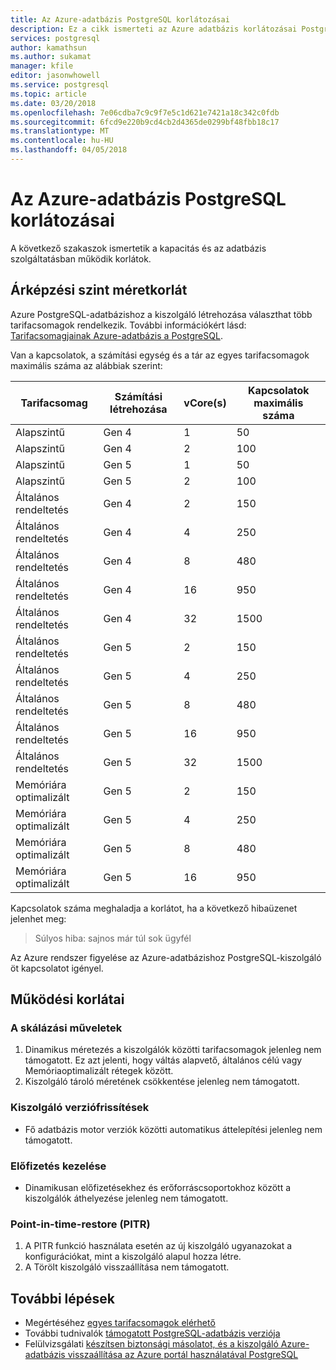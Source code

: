 ```yaml
---
title: Az Azure-adatbázis PostgreSQL korlátozásai
description: Ez a cikk ismerteti az Azure adatbázis korlátozásai PostgreSQL, például a kapcsolat és a tárolási motor beállításai.
services: postgresql
author: kamathsun
ms.author: sukamat
manager: kfile
editor: jasonwhowell
ms.service: postgresql
ms.topic: article
ms.date: 03/20/2018
ms.openlocfilehash: 7e06cdba7c9c9f7e5c1d621e7421a18c342c0fdb
ms.sourcegitcommit: 6fcd9e220b9cd4cb2d4365de0299bf48fbb18c17
ms.translationtype: MT
ms.contentlocale: hu-HU
ms.lasthandoff: 04/05/2018
---
```

# <a name="limitations-in-azure-database-for-postgresql"></a>Az Azure-adatbázis PostgreSQL korlátozásai
A következő szakaszok ismertetik a kapacitás és az adatbázis szolgáltatásban működik korlátok.

## <a name="pricing-tier-maximums"></a>Árképzési szint méretkorlát
Azure PostgreSQL-adatbázishoz a kiszolgáló létrehozása választhat több tarifacsomagok rendelkezik. További információkért lásd: [Tarifacsomagjainak Azure-adatbázis a PostgreSQL](concepts-pricing-tiers.md).  

Van a kapcsolatok, a számítási egység és a tár az egyes tarifacsomagok maximális száma az alábbiak szerint: 

|Tarifacsomag| Számítási létrehozása| vCore(s)| Kapcsolatok maximális száma |
|---|---|---|---|
|Alapszintű| Gen 4| 1| 50 |
|Alapszintű| Gen 4| 2| 100 |
|Alapszintű| Gen 5| 1| 50 |
|Alapszintű| Gen 5| 2| 100 |
|Általános rendeltetés| Gen 4| 2| 150|
|Általános rendeltetés| Gen 4| 4| 250|
|Általános rendeltetés| Gen 4| 8| 480|
|Általános rendeltetés| Gen 4| 16| 950|
|Általános rendeltetés| Gen 4| 32| 1500|
|Általános rendeltetés| Gen 5| 2| 150|
|Általános rendeltetés| Gen 5| 4| 250|
|Általános rendeltetés| Gen 5| 8| 480|
|Általános rendeltetés| Gen 5| 16| 950|
|Általános rendeltetés| Gen 5| 32| 1500|
|Memóriára optimalizált| Gen 5| 2| 150|
|Memóriára optimalizált| Gen 5| 4| 250|
|Memóriára optimalizált| Gen 5| 8| 480|
|Memóriára optimalizált| Gen 5| 16| 950|

Kapcsolatok száma meghaladja a korlátot, ha a következő hibaüzenet jelenhet meg:
> Súlyos hiba: sajnos már túl sok ügyfél

Az Azure rendszer figyelése az Azure-adatbázishoz PostgreSQL-kiszolgáló öt kapcsolatot igényel. 

## <a name="functional-limitations"></a>Működési korlátai
### <a name="scale-operations"></a>A skálázási műveletek
1.  Dinamikus méretezés a kiszolgálók közötti tarifacsomagok jelenleg nem támogatott. Ez azt jelenti, hogy váltás alapvető, általános célú vagy Memóriaoptimalizált rétegek között.
2.  Kiszolgáló tároló méretének csökkentése jelenleg nem támogatott.

### <a name="server-version-upgrades"></a>Kiszolgáló verziófrissítések
- Fő adatbázis motor verziók közötti automatikus áttelepítési jelenleg nem támogatott.

### <a name="subscription-management"></a>Előfizetés kezelése
- Dinamikusan előfizetésekhez és erőforráscsoportokhoz között a kiszolgálók áthelyezése jelenleg nem támogatott.

### <a name="point-in-time-restore-pitr"></a>Point-in-time-restore (PITR)
1.  A PITR funkció használata esetén az új kiszolgáló ugyanazokat a konfigurációkat, mint a kiszolgáló alapul hozza létre.
2.  A Törölt kiszolgáló visszaállítása nem támogatott.

## <a name="next-steps"></a>További lépések
- Megértéséhez [egyes tarifacsomagok elérhető](concepts-pricing-tiers.md)
- További tudnivalók [támogatott PostgreSQL-adatbázis verziója](concepts-supported-versions.md)
- Felülvizsgálati [készítsen biztonsági másolatot, és a kiszolgáló Azure-adatbázis visszaállítása az Azure portál használatával PostgreSQL](howto-restore-server-portal.md)
